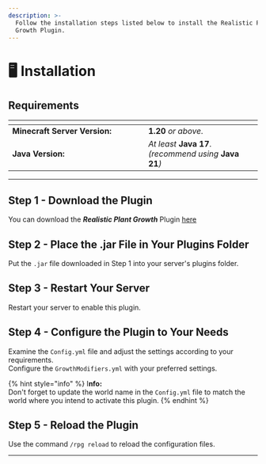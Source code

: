 ```yaml
---
description: >-
  Follow the installation steps listed below to install the Realistic Plant
  Growth Plugin.
---
```


# 🖥 Installation

## Requirements

<table data-header-hidden><thead><tr><th width="259"></th><th></th></tr></thead><tbody><tr><td><strong>Minecraft Server Version:</strong></td><td><strong>1.20</strong> <em>or above</em>.</td></tr><tr><td><strong>Java Version:</strong></td><td><em>At least</em> <strong>Java 17</strong>. <em>(recommend using</em> <strong>Java 21</strong><em>)</em></td></tr></tbody></table>

***

## Step 1 - Download the Plugin

You can download the _**Realistic Plant Growth**_ Plugin [here](https://modrinth.com/plugin/realistic-plant-growth)



## Step 2 - Place the .jar File in Your Plugins Folder

Put the `.jar` file downloaded in Step 1 into your server's plugins folder.



## Step 3 - Restart Your Server

Restart your server to enable this plugin.



## Step 4 - Configure the Plugin to Your Needs

Examine the `Config.yml` file and adjust the settings according to your requirements.\
Configure the `GrowthModifiers.yml` with your preferred settings.

{% hint style="info" %}
I**nfo:**\
Don't forget to update the world name in the `Config.yml` file to match the world where you intend to activate this plugin.
{% endhint %}



## Step 5 - Reload the Plugin

Use the command `/rpg reload` to reload the configuration files.

***
